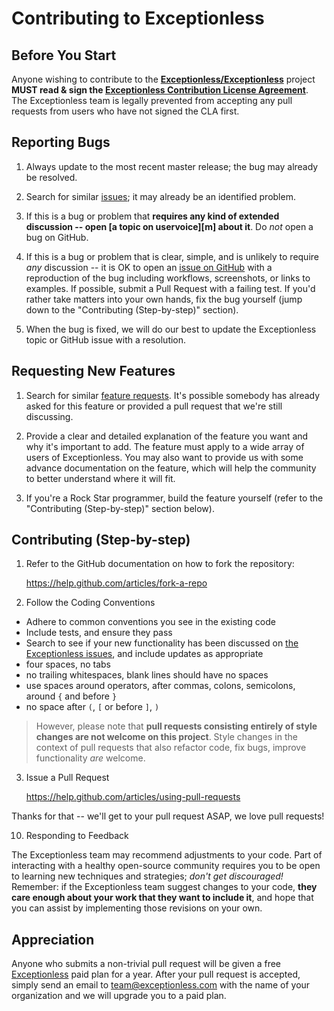 ﻿# Contributing to Exceptionless

## Before You Start

Anyone wishing to contribute to the **[Exceptionless/Exceptionless](https://github.com/exceptionless/exceptionless)** project **MUST read &amp; sign the [Exceptionless Contribution License Agreement](http://www.clahub.com/agreements/exceptionless/Exceptionless)**. The Exceptionless team is legally prevented from accepting any pull requests from users who have not signed the CLA first.

## Reporting Bugs

1. Always update to the most recent master release; the bug may already be resolved.

2. Search for similar [issues](https://github.com/exceptionless/Exceptionless/issues?q=is%3Aopen+is%3Aissue+label%3Abug); it may already be an identified problem.

3. If this is a bug or problem that **requires any kind of extended discussion -- open [a topic on uservoice][m] about it**. Do *not* open a bug on GitHub.

4. If this is a bug or problem that is clear, simple, and is unlikely to require *any* discussion -- it is OK to open an [issue on GitHub](https://github.com/exceptionless/exceptionless/issues) with a reproduction of the bug including workflows, screenshots, or links to examples. If possible, submit a Pull Request with a failing test. If you'd rather take matters into your own hands, fix the bug yourself (jump down to the "Contributing (Step-by-step)" section).
5. When the bug is fixed, we will do our best to update the Exceptionless topic or GitHub issue with a resolution.

## Requesting New Features

1. Search for similar [feature requests](https://github.com/exceptionless/Exceptionless/issues?q=is%3Aopen+is%3Aissue+label%3Aenhancement). It's possible somebody has already asked for this feature or provided a pull request that we're still discussing.

2. Provide a clear and detailed explanation of the feature you want and why it's important to add. The feature must apply to a wide array of users of Exceptionless. You may also want to provide us with some advance documentation on the feature, which will help the community to better understand where it will fit.

3. If you're a Rock Star programmer, build the feature yourself (refer to the "Contributing (Step-by-step)" section below).

## Contributing (Step-by-step)

1. Refer to the GitHub documentation on how to fork the repository:

    https://help.github.com/articles/fork-a-repo

2. Follow the Coding Conventions
  * Adhere to common conventions you see in the existing code
  * Include tests, and ensure they pass
  * Search to see if your new functionality has been discussed on [the Exceptionless issues](https://github.com/exceptionless/Exceptionless/issues), and include updates as appropriate
  * four spaces, no tabs
  * no trailing whitespaces, blank lines should have no spaces
  * use spaces around operators, after commas, colons, semicolons, around `{` and before `}`
  * no space after `(`, `[` or before `]`, `)`

  > However, please note that **pull requests consisting entirely of style changes are not welcome on this project**. Style changes in the context of pull requests that also refactor code, fix bugs, improve functionality *are* welcome.

3. Issue a Pull Request

    https://help.github.com/articles/using-pull-requests
  
  Thanks for that -- we'll get to your pull request ASAP, we love pull requests!

10. Responding to Feedback

  The Exceptionless team may recommend adjustments to your code. Part of interacting with a healthy open-source community requires you to be open to learning new techniques and strategies; *don't get discouraged!* Remember: if the Exceptionless team suggest changes to your code, **they care enough about your work that they want to include it**, and hope that you can assist by implementing those revisions on your own.
  

## Appreciation

Anyone who submits a non-trivial pull request will be given a free [Exceptionless](http://exceptionless.com) paid plan for a year. After your pull request is accepted, simply send an email to team@exceptionless.com with the name of your organization and we will upgrade you to a paid plan.
